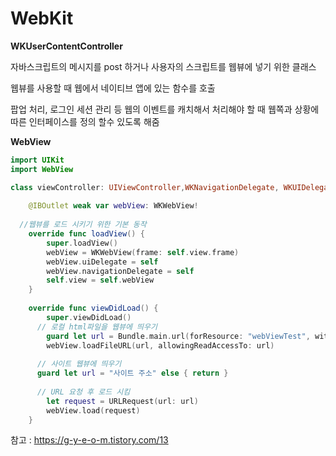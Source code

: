 # WebKit

**WKUserContentController**

자바스크립트의 메시지를 post 하거나 사용자의 스크립트를 웹뷰에 넣기 위한 클래스

웹뷰를 사용할 때 웹에서 네이티브 앱에 있는 함수를 호출

팝업 처리, 로그인 세션 관리 등 웹의 이벤트를 캐치해서 처리해야 할 때 웹쪽과 상황에 따른 인터페이스를 정의 할수 있도록 해줌

**WebView**

```swift
import UIKit
import WebView

class viewController: UIViewController,WKNavigationDelegate, WKUIDelegate, WKScriptMessageHandler {
    
    @IBOutlet weak var webView: WKWebView!
    
  //웹뷰를 로드 시키기 위한 기본 동작 
    override func loadView() {
        super.loadView()
        webView = WKWebView(frame: self.view.frame)
        webView.uiDelegate = self
        webView.navigationDelegate = self
        self.view = self.webView
    }
    
    override func viewDidLoad() {
        super.viewDidLoad()
      // 로컬 html파일을 웹뷰에 띄우기
        guard let url = Bundle.main.url(forResource: "webViewTest", withExtension: "html") else { return }
        webView.loadFileURL(url, allowingReadAccessTo: url)
      
      // 사이트 웹뷰에 띄우기
      guard let url = "사이트 주소" else { return }
      
      // URL 요청 후 로드 시킴
        let request = URLRequest(url: url)
        webView.load(request)
    }
```

참고 : https://g-y-e-o-m.tistory.com/13
